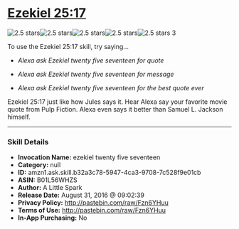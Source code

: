 # [Ezekiel 25:17](http://alexa.amazon.com/#skills/amzn1.ask.skill.b32a3c78-5947-4ca3-9708-7c528f9e01cb)
![2.5 stars](../../images/ic_star_black_18dp_1x.png)![2.5 stars](../../images/ic_star_black_18dp_1x.png)![2.5 stars](../../images/ic_star_half_black_18dp_1x.png)![2.5 stars](../../images/ic_star_border_black_18dp_1x.png)![2.5 stars](../../images/ic_star_border_black_18dp_1x.png) 3

To use the Ezekiel 25:17 skill, try saying...

* *Alexa ask Ezekiel twenty five seventeen for quote*

* *Alexa ask Ezekiel twenty five seventeen for message*

* *Alexa ask Ezekiel twenty five seventeen for the best quote ever*

Ezekiel 25:17 just like how Jules says it. Hear Alexa say your favorite movie quote from Pulp Fiction. Alexa even says it better than Samuel L. Jackson himself.

***

### Skill Details

* **Invocation Name:** ezekiel twenty five seventeen
* **Category:** null
* **ID:** amzn1.ask.skill.b32a3c78-5947-4ca3-9708-7c528f9e01cb
* **ASIN:** B01L56WHZS
* **Author:** A Little Spark
* **Release Date:** August 31, 2016 @ 09:02:39
* **Privacy Policy:** http://pastebin.com/raw/Fzn6YHuu
* **Terms of Use:** http://pastebin.com/raw/Fzn6YHuu
* **In-App Purchasing:** No
